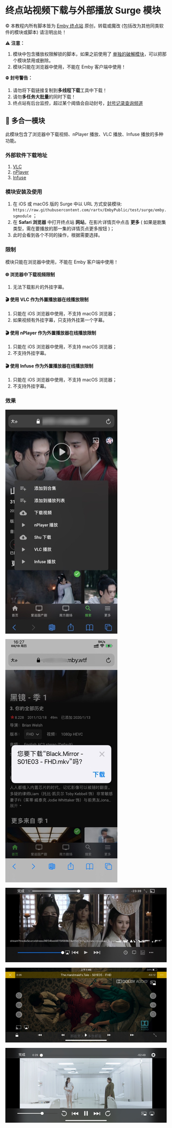 # 终点站视频下载与外部播放 Surge 模块

© 本教程内所有脚本皆为 [Emby 终点站](https://t.me/EmbyPublic) 原创，转载或魔改 (包括改为其他同类软件的模块或脚本) 请注明出处！

⚠️ **注意：**

1. 模块中包含播放权限解锁的脚本，如果之前使用了 [单独的破解模块](https://embywiki.911997.xyz/use-on-various-devices/use-on-ios/use-official-client/crack-with-surge.html)，可以把那个模块禁用或删除。
2. 模块只能在浏览器中使用，不能在 Emby 客户端中使用！

⛔️ **封号警告：**

1. 请勿将下载链接复制到**多线程下载**工具中下载！
2. 请勿**多任务大批量**的同时下载！
3. 终点站有后台监控，超过某个阈值会自动封号，[封号记录查询频道](https://t.me/joinchat/U7M2tqH3NKErZmP_)

## 🙏 多合一模块

此模块包含了浏览器中下载视频、nPlayer 播放、VLC 播放、Infuse 播放的多种功能。

### 外部软件下载地址

1. [VLC](https://itunes.apple.com/app/id650377962)
2. [nPlayer](https://itunes.apple.com/app/id539397400)
3. [Infuse](https://itunes.apple.com/app/id1136220934)

### 模块安装及使用

1. 在 iOS 或 macOS 版的 Surge 中以 URL 方式安装模块: `https://raw.githubusercontent.com/rartv/EmbyPublic/test/surge/emby.sgmodule` ；
2. 在 **Safari 浏览器** 中打开终点站 **网站**，在影片详情页中点击 **更多** ( 如果是剧集类型，需在要播放的那一集的详情页点更多按钮 )；
3. 此时会看到各个不同的操作，根据需要选择。

### 限制

模块只能在浏览器中使用，不能在 Emby 客户端中使用！

#### 🌐 浏览器中下载视频限制

1. 无法下载影片的外挂字幕。

#### 🎬 使用 VLC 作为外置播放器在线播放限制

1. 只能在 iOS 浏览器中使用，不支持 macOS 浏览器；
2. 如果视频有外挂字幕，只支持外挂第一个字幕。

#### 🎬 使用 nPlayer 作为外置播放器在线播放限制

1. 只能在 iOS 浏览器中使用，不支持 macOS 浏览器；
2. 不支持外挂字幕。

#### 🎬 使用 Infuse 作为外置播放器在线播放限制

1. 只能在 iOS 浏览器中使用，不支持 macOS 浏览器；
2. 不支持外挂字幕。

### 效果

![多合一模块](https://raw.githubusercontent.com/tingv/image/Shortcuts/2021/8/26/8ADFA930-2DF4-4A6C-B3E2-E5915862A028_051046.jpeg)

![浏览器中下载视频](https://raw.githubusercontent.com/tingv/image/Shortcuts/2021/8/19/D41B9DC0-E715-4C98-B6BB-BBADC456BDA7_162833.jpeg)

![使用 VLC 播放器在线播放](https://raw.githubusercontent.com/tingv/image/Shortcuts/2021/8/19/A1B7ACE3-72AD-4C27-96FB-B1D4A847FA73_162248.jpeg)

![nPlayer 播放](https://raw.githubusercontent.com/tingv/image/Shortcuts/2021/8/28/4CC03724-FC3D-4C27-9BC4-F33DCC9AFE53_075200.jpeg)

![Infuse 播放](https://raw.githubusercontent.com/tingv/image/Shortcuts/2021/8/28/5CC95C99-62BB-4C67-BCD9-6413121AD4B2_075140.jpeg)
